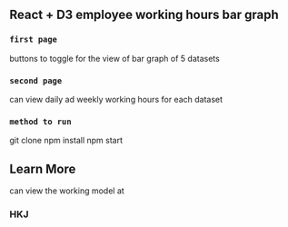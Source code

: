 
## React + D3 employee working hours bar graph



### `first page`

buttons to toggle for the view of bar graph of 5 datasets

### `second page`

can view daily ad weekly working hours for each dataset 

### `method to run`

git clone 
npm install
npm start
## Learn More

can view the working model at 

### HKJ